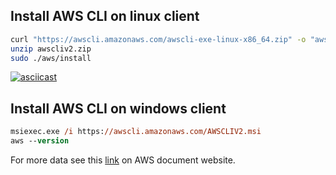 ## Install AWS CLI on linux client
```bash
curl "https://awscli.amazonaws.com/awscli-exe-linux-x86_64.zip" -o "awscliv2.zip"
unzip awscliv2.zip
sudo ./aws/install
```
[![asciicast](https://asciinema.org/a/feXzcGrTQfd72wTfTE5sn6Ifc.svg)](https://asciinema.org/a/feXzcGrTQfd72wTfTE5sn6Ifc)
## Install AWS CLI on windows client
```ps
msiexec.exe /i https://awscli.amazonaws.com/AWSCLIV2.msi
aws --version
```

For more data see this [link](https://docs.aws.amazon.com/cli/latest/userguide/getting-started-install.html) on AWS document website.